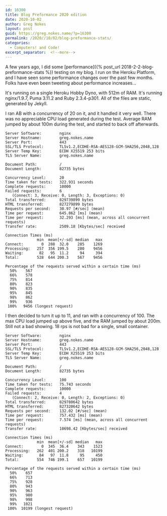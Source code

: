 ```yaml
---
id: 16300
title: Blog Preformance 2020 edition
date: 2020-10-02
author: Greg Nokes
layout: post
guid: https://greg.nokes.name/?p=16300
permalink: /2020//10/02/blog-preformance-stats/
categories:
  - Computers! and Code!
excerpt_separator:  <!--more-->
---
```

A few years ago, I did some [performance]({% post_url 2018-2-2-blog-preformance-stats %}) testing on my blog. I run on the Heroku Platform, and I have seen some performance changes over the past few months. Folks have even been tweeting about performance increases...

It's running on a single Heroku Hobby Dyno, with 512m of RAM. It's running nginx/1.9.7, Puma 3.11.2 and Ruby 2.3.4-p301. All of the files are static, generated by Jekyll.
<!--more-->

I ran AB with a concurrency of 20 on it, and it handled it very well. There was no appreciable CPU load generated during the test. Average RAM jumped by about 100m during the test, and started to back off afterwards.

```shell
Server Software:        nginx
Server Hostname:        greg.nokes.name
Server Port:            443
SSL/TLS Protocol:       TLSv1.2,ECDHE-RSA-AES128-GCM-SHA256,2048,128
Server Temp Key:        ECDH X25519 253 bits
TLS Server Name:        greg.nokes.name

Document Path:          /
Document Length:        82735 bytes

Concurrency Level:      20
Time taken for tests:   322.931 seconds
Complete requests:      10000
Failed requests:        6
   (Connect: 3, Receive: 0, Length: 3, Exceptions: 0)
Total transferred:      829739899 bytes
HTML transferred:       827279899 bytes
Requests per second:    30.97 [#/sec] (mean)
Time per request:       645.862 [ms] (mean)
Time per request:       32.293 [ms] (mean, across all concurrent requests)
Transfer rate:          2509.18 [Kbytes/sec] received

Connection Times (ms)
              min  mean[+/-sd] median   max
Connect:        0  288  32.0    285    1269
Processing:   257  356 199.5    280    9456
Waiting:       82   95  11.2     94     394
Total:        528  644 200.3    567    9456

Percentage of the requests served within a certain time (ms)
  50%    567
  66%    578
  75%    814
  80%    823
  90%    835
  95%    845
  98%    862
  99%    936
 100%   9456 (longest request)
```

I then  decided to turn it up to 11, and ran with a concurrency of 100. The max CPU load jumped up above five, and the RAM jumped by about 200m. Still not a bad showing. 18 rps is not bad for a single, small container.

```shell
Server Software:        nginx
Server Hostname:        greg.nokes.name
Server Port:            443
SSL/TLS Protocol:       TLSv1.2,ECDHE-RSA-AES128-GCM-SHA256,2048,128
Server Temp Key:        ECDH X25519 253 bits
TLS Server Name:        greg.nokes.name

Document Path:          /
Document Length:        82735 bytes

Concurrency Level:      100
Time taken for tests:   75.743 seconds
Complete requests:      10000
Failed requests:        4
   (Connect: 2, Receive: 0, Length: 2, Exceptions: 0)
Total transferred:      829780642 bytes
HTML transferred:       827320642 bytes
Requests per second:    132.02 [#/sec] (mean)
Time per request:       757.432 [ms] (mean)
Time per request:       7.574 [ms] (mean, across all concurrent requests)
Transfer rate:          10698.42 [Kbytes/sec] received

Connection Times (ms)
              min  mean[+/-sd] median   max
Connect:        0  345  36.4    343    1523
Processing:   262  401 200.2    318   10199
Waiting:       84   97  11.8     95     450
Total:        554  746 199.1    657   10199

Percentage of the requests served within a certain time (ms)
  50%    657
  66%    713
  75%    928
  80%    943
  90%    963
  95%    980
  98%    998
  99%   1021
 100%  10199 (longest request)
```


